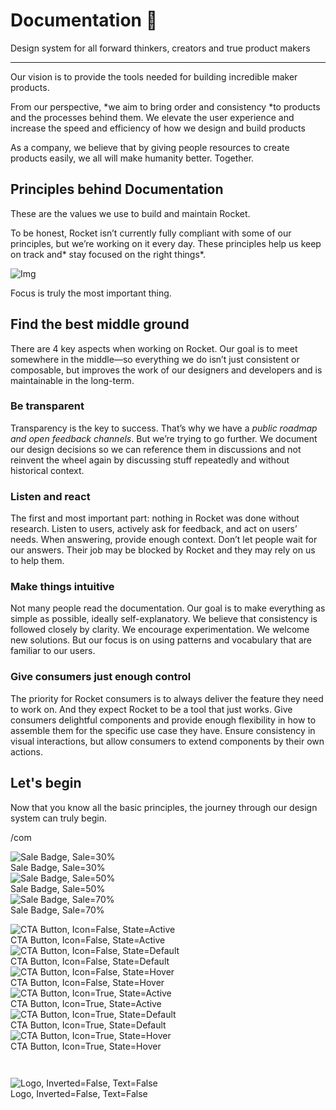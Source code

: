 
# Documentation 🚀

Design system for all forward thinkers, creators and true product makers

---

Our vision is to provide the tools needed for building incredible maker products.

From our perspective, *we aim to bring order and consistency *to products and the processes behind them. We elevate the user experience and increase the speed and efficiency of how we design and build products

As a company, we believe that by giving people resources to create products easily, we all will make humanity better. Together.

## Principles behind Documentation

These are the values we use to build and maintain Rocket.

To be honest, Rocket isn’t currently fully compliant with some of our principles, but we’re working on it every day. These principles help us keep on track and* stay focused on the right things*.

![Img](https://studio-assets.supernova.io/design-systems/14533/9289758a-6300-472a-bbc6-a57098081abf.jpeg?Expires=1990828800&Policy=eyJTdGF0ZW1lbnQiOlt7IlJlc291cmNlIjoiaHR0cHM6Ly9zdHVkaW8tYXNzZXRzLnN1cGVybm92YS5pby9kZXNpZ24tc3lzdGVtcy8xNDUzMy85Mjg5NzU4YS02MzAwLTQ3MmEtYmJjNi1hNTcwOTgwODFhYmYuanBlZyIsIkNvbmRpdGlvbiI6eyJEYXRlTGVzc1RoYW4iOnsiQVdTOkVwb2NoVGltZSI6MTk5MDgyODgwMH19fV19&Signature=E9DL6D-ZtS~4qaH18y5tnHC4gtpQUzZb85NmDFMuezn~MaWHPSumzBv6tXkxGqSgGyKh~9FaYnbfHkcJhU~4F~jdbuY70gbRxUpvnBtyCpz8o0mci-d2A9WoIZ3RGl11izD3c2WMfUaKhSaFlUw8cTGP-9vrqeUi58O2P4zYT9eAeyvOIFzQXgIgljhxiB9mIVU5a4j1vDL8ntJpagEZukKRskOgMrrB4LNQ-nRsvXFF7W5C5EkdoZPZf4jFxcQu2Yj6M9-bqNBXubYMsYYhEXqvqUOAnYVaE59E5PSSe43HKv2gp1ajSJ3ttHtTtCITO8Vyfh1FoTl03Z18ki8iZg__&Key-Pair-Id=APKAJGK34LCCAUR7N6LA)

Focus is truly the most important thing.

## Find the best middle ground

There are 4 key aspects when working on Rocket. Our goal is to meet somewhere in the middle—so everything we do isn’t just consistent or composable, but improves the work of our designers and developers and is maintainable in the long-term.

### Be transparent

Transparency is the key to success. That’s why we have a *public roadmap and open feedback channels*. But we’re trying to go further. We document our design decisions so we can reference them in discussions and not reinvent the wheel again by discussing stuff repeatedly and without historical context.

### Listen and react

The first and most important part: nothing in Rocket was done without research. Listen to users, actively ask for feedback, and act on users’ needs. When answering, provide enough context. Don’t let people wait for our answers. Their job may be blocked by Rocket and they may rely on us to help them.

### Make things intuitive

Not many people read the documentation. Our goal is to make everything as simple as possible, ideally self-explanatory. We believe that consistency is followed closely by clarity. We encourage experimentation. We welcome new solutions. But our focus is on using patterns and vocabulary that are familiar to our users.

### Give consumers just enough control

The priority for Rocket consumers is to always deliver the feature they need to work on. And they expect Rocket to be a tool that just works. Give consumers delightful components and provide enough flexibility in how to assemble them for the specific use case they have. Ensure consistency in visual interactions, but allow consumers to extend components by their own actions.

## Let's begin

Now that you know all the basic principles, the journey through our design system can truly begin.

/com

  
![Sale Badge, Sale=30%](https://studio-assets.supernova.io/design-systems/14533/bc141536-3b07-4649-98a4-a755faef93ea.png?Expires=1990828800&Policy=eyJTdGF0ZW1lbnQiOlt7IlJlc291cmNlIjoiaHR0cHM6Ly9zdHVkaW8tYXNzZXRzLnN1cGVybm92YS5pby9kZXNpZ24tc3lzdGVtcy8xNDUzMy9iYzE0MTUzNi0zYjA3LTQ2NDktOThhNC1hNzU1ZmFlZjkzZWEucG5nIiwiQ29uZGl0aW9uIjp7IkRhdGVMZXNzVGhhbiI6eyJBV1M6RXBvY2hUaW1lIjoxOTkwODI4ODAwfX19XX0_&Signature=US6WNogdmqjYzaXaB6lraZJOT7~3uG7fS4OxVDZiE7WXK8ZXB3fiVWUHoZGZ88TYlwNP9CuLiQxSPCd95EP~qMtuUKSDvi0iwF6IK7~LY6u9jmeAonCW50BYsfVKAWGz3~v292Pbmhy99ZTU-oogLgcN8-RFTInbO2EGwg4ItMXYt2Al9wweNkLPwlmAiJuPsHBR5kOc3CGT69imPwUfXfvlwJz-YBvbfuehB1xQenJkJfLmU92Pqt9-O1jeNCVBGFszJONLA-AqQZoGqYLH-yClvxd5mELSv6ss-k1YdQF9uYpVGLNKNYTcd0UecrUB1aCpA5wg5tE72Y8IY2AqjA__&Key-Pair-Id=APKAJGK34LCCAUR7N6LA)  
Sale Badge, Sale=30%  
![Sale Badge, Sale=50%](https://studio-assets.supernova.io/design-systems/14533/ce80ded1-a465-4c2b-a3cc-562837623233.png?Expires=1990828800&Policy=eyJTdGF0ZW1lbnQiOlt7IlJlc291cmNlIjoiaHR0cHM6Ly9zdHVkaW8tYXNzZXRzLnN1cGVybm92YS5pby9kZXNpZ24tc3lzdGVtcy8xNDUzMy9jZTgwZGVkMS1hNDY1LTRjMmItYTNjYy01NjI4Mzc2MjMyMzMucG5nIiwiQ29uZGl0aW9uIjp7IkRhdGVMZXNzVGhhbiI6eyJBV1M6RXBvY2hUaW1lIjoxOTkwODI4ODAwfX19XX0_&Signature=FdoXqRCXKRzodn9nx1~KUHI8GvKuNvgsW6NNE3pMTKo6UADZ7fVkgEi6PmZoPU5Zr~wBt2cXg8O01KfW5MoFt0FA2oyCWSQwQuCVZO6Kh4RcTT5k8lEDbXBM3zzuox6CD-NlCn6sw34GOKxVaN8-QXt6l0FKUrcXSHQJEOtKMfJCFzMe9uqHID1j2mRrVVQlOiihszrgFe7W36aWy6f0DSuEhHs5B8rGjYF4zKTDCRTgIF-kmovJpx25rHSNFuIGjW8Xb0badguW6MA9NCg99ZtMllNCStJ1VUwCJjodnG8k102fyxTpg47yTfgi~ucy3rKleeBaUtsc4X3bt9xcmg__&Key-Pair-Id=APKAJGK34LCCAUR7N6LA)  
Sale Badge, Sale=50%  
![Sale Badge, Sale=70%](https://studio-assets.supernova.io/design-systems/14533/bda30101-128a-46cf-b439-319f19356251.png?Expires=1990828800&Policy=eyJTdGF0ZW1lbnQiOlt7IlJlc291cmNlIjoiaHR0cHM6Ly9zdHVkaW8tYXNzZXRzLnN1cGVybm92YS5pby9kZXNpZ24tc3lzdGVtcy8xNDUzMy9iZGEzMDEwMS0xMjhhLTQ2Y2YtYjQzOS0zMTlmMTkzNTYyNTEucG5nIiwiQ29uZGl0aW9uIjp7IkRhdGVMZXNzVGhhbiI6eyJBV1M6RXBvY2hUaW1lIjoxOTkwODI4ODAwfX19XX0_&Signature=Tm2GqYglr4KPtPQECgPnE~Lp81dNGD7dypI-I9Aq1iZHRhF8wrclDClkY54vPFtitodVL4KdujMQDJbGF6QtgZweHWAhsg1Eg-KGYvEUHr3ITAq7feF~YswYdAGm7eExv-j84WDE1XIEN6kgWZMJYdJCfUcrAXLOxRds9jxaPxgxG4SLb4CuuSmvnsr2aPmLn4yQI7m4W1H7w9Xd79F0YiW67T2DwsF1qTgjvZTkbV6dZmkx8PVqNcYH8FINymH3LXIAxMwP3X3cYcg9-8cPyDFBkMOWAVNtZGEutuXb8BYb9A6n6GzCuGZZAQxe3v135mirSRecbiMzvx-hkAlU2g__&Key-Pair-Id=APKAJGK34LCCAUR7N6LA)  
Sale Badge, Sale=70%  


  
![CTA Button, Icon=False, State=Active](https://studio-assets.supernova.io/design-systems/14533/83ac433a-bc93-4005-ada9-d750b6f7f1d0.png?Expires=1990828800&Policy=eyJTdGF0ZW1lbnQiOlt7IlJlc291cmNlIjoiaHR0cHM6Ly9zdHVkaW8tYXNzZXRzLnN1cGVybm92YS5pby9kZXNpZ24tc3lzdGVtcy8xNDUzMy84M2FjNDMzYS1iYzkzLTQwMDUtYWRhOS1kNzUwYjZmN2YxZDAucG5nIiwiQ29uZGl0aW9uIjp7IkRhdGVMZXNzVGhhbiI6eyJBV1M6RXBvY2hUaW1lIjoxOTkwODI4ODAwfX19XX0_&Signature=QkGH~TflsHIlNXBycIdqFeZAj~q2ThE7J4O4iQ6jqOv-ubBVeAwp7gMLLfShdDpPnEHWLiXY8TwReH1ekM68I5c3dXsh1oc1~jp3wtaNK~e2sLn9fNq-yfE6bVU2jWe76nN9NqKl1zespC66DP-uB7feTHvC71c9ptFPAthsZ~~mWfX7hQ7Yx4Xv-s80hhIAFPzG2nqgt5BSXQUygfO-k9RizG2s2r4qh-ZH8GdhfJCxdeUQvCzzJX9DD1Io8Wuj6bHyY9xGMU7iCzzlL69ziUt9NhorW45tTaLbCHU3u5f2mbX4GeLWyzIYtEnpgiPBL~afeo831NITwdiM1tWJrw__&Key-Pair-Id=APKAJGK34LCCAUR7N6LA)  
CTA Button, Icon=False, State=Active  
![CTA Button, Icon=False, State=Default](https://studio-assets.supernova.io/design-systems/14533/ff0b288f-944e-4e76-9934-cb04f33ff37f.png?Expires=1990828800&Policy=eyJTdGF0ZW1lbnQiOlt7IlJlc291cmNlIjoiaHR0cHM6Ly9zdHVkaW8tYXNzZXRzLnN1cGVybm92YS5pby9kZXNpZ24tc3lzdGVtcy8xNDUzMy9mZjBiMjg4Zi05NDRlLTRlNzYtOTkzNC1jYjA0ZjMzZmYzN2YucG5nIiwiQ29uZGl0aW9uIjp7IkRhdGVMZXNzVGhhbiI6eyJBV1M6RXBvY2hUaW1lIjoxOTkwODI4ODAwfX19XX0_&Signature=fa~Bvbgb5E~v2U~RFdR9rwpjQD4lQe445H2SLozpzy64mfQuVQpUF9c1R4D5nxehsM6l8Bc73oz4~YBsu7ECln-RDcZre-Vemh-0G2JF5CB7Zz0n-xtM37cd5Wxz4pO7NI96mAFOjc1XvQ1Li6f0aLgbGtF~LYM7nPqb6~oPfvtq-ibhASPu62sKeXYXelnqt50x3ZMb8e0RDq4qXC92uYWiCilz-pbsHvRdDe3ngWvBSO7SmPSg5OEu57SULEkscrsKnJq8LMhnNpOkquG11UjWwIBRJugNGorfQYzWHULnp8zrxSXFw1voSf0nbsM~ArYQAWkYCX-EsgOyLjTS2w__&Key-Pair-Id=APKAJGK34LCCAUR7N6LA)  
CTA Button, Icon=False, State=Default  
![CTA Button, Icon=False, State=Hover](https://studio-assets.supernova.io/design-systems/14533/fbefc37b-56d8-4344-b8e6-c2ae9d39e873.png?Expires=1990828800&Policy=eyJTdGF0ZW1lbnQiOlt7IlJlc291cmNlIjoiaHR0cHM6Ly9zdHVkaW8tYXNzZXRzLnN1cGVybm92YS5pby9kZXNpZ24tc3lzdGVtcy8xNDUzMy9mYmVmYzM3Yi01NmQ4LTQzNDQtYjhlNi1jMmFlOWQzOWU4NzMucG5nIiwiQ29uZGl0aW9uIjp7IkRhdGVMZXNzVGhhbiI6eyJBV1M6RXBvY2hUaW1lIjoxOTkwODI4ODAwfX19XX0_&Signature=JewNNotlMVi0UoQ90vcsHhh~sEwerOgdpClHWiyFOIIALnAvcVVTAVwYmzloOc0p~Sn9qkxHy1NDNgKxZwz42cAAcnChdWT-OQ9neu2Kv~rlUWbErwDriNPkZMVpsVcAPh51CpddFckRdxhgZXlu5deJjwwxSD4g9DGa4DOEr3rUw3CFNWh74SHAeE1vEZQ~9fH~Mknqa62d-~nUwj1AHUKtRLkQvSvkeyAALMzTX~f5JCCZ3QD~dJAYQQkhHTe32PDHQAWm1OEtCjIL19IHEk9pSLv9SA1XMsAkg0zqsGnaaK2MGh1QD0NsbhSoeczSwh2wDyrnlnzd4pjGojFA-w__&Key-Pair-Id=APKAJGK34LCCAUR7N6LA)  
CTA Button, Icon=False, State=Hover  
![CTA Button, Icon=True, State=Active](https://studio-assets.supernova.io/design-systems/14533/62dbf3c6-6ab4-4cd6-bd4d-bfcd08c7b0e3.png?Expires=1990828800&Policy=eyJTdGF0ZW1lbnQiOlt7IlJlc291cmNlIjoiaHR0cHM6Ly9zdHVkaW8tYXNzZXRzLnN1cGVybm92YS5pby9kZXNpZ24tc3lzdGVtcy8xNDUzMy82MmRiZjNjNi02YWI0LTRjZDYtYmQ0ZC1iZmNkMDhjN2IwZTMucG5nIiwiQ29uZGl0aW9uIjp7IkRhdGVMZXNzVGhhbiI6eyJBV1M6RXBvY2hUaW1lIjoxOTkwODI4ODAwfX19XX0_&Signature=lD23a-aUXThR~EHup~7iua8ygdynOfPhWUaqQbjrfKH~zEwqOYkuM0qSw-A3QNED9NsI8CuDnXLRQjb8mosabzmc4n4uIwjRzyFUyCIZlxTjeA2jZ6TEeOd2azAKYwGRsnMPfE8fDX2211yq-FwlIAR2G5GY7~8TJ2M7t-CKNFUZuXL~AqOUgv8NNzDudx5FOFCjowpFAsdh-7Ppba-A0CLjKMOst7kaMI-jvJrk~uhCku9~mPBX9HO0K8eXkmNU7ME~XX6GAm7WzjU2M1idMZ~IQV3JsAxKOUEAKpcRXMcE7FFehCjwIWBOZ53RBHxHzzoLAfWAKA1v8I64ljTwjA__&Key-Pair-Id=APKAJGK34LCCAUR7N6LA)  
CTA Button, Icon=True, State=Active  
![CTA Button, Icon=True, State=Default](https://studio-assets.supernova.io/design-systems/14533/32306547-65aa-4195-9494-0b6041989c5d.png?Expires=1990828800&Policy=eyJTdGF0ZW1lbnQiOlt7IlJlc291cmNlIjoiaHR0cHM6Ly9zdHVkaW8tYXNzZXRzLnN1cGVybm92YS5pby9kZXNpZ24tc3lzdGVtcy8xNDUzMy8zMjMwNjU0Ny02NWFhLTQxOTUtOTQ5NC0wYjYwNDE5ODljNWQucG5nIiwiQ29uZGl0aW9uIjp7IkRhdGVMZXNzVGhhbiI6eyJBV1M6RXBvY2hUaW1lIjoxOTkwODI4ODAwfX19XX0_&Signature=cELvDtErBYF~SkcQoxfQREn~4gVi4ZVv1ABGMhV4DCiEgzWXQllOVI~u3GQ7j5aS-Hf-8prYDyFu3LB7V~4XcmyWUttiVS3i1kVdsbb19jlZjYYvGLpSYjbPau-RmCRMB6QDYn7GeratxORAIXkzORTbSKVTWeMsI2uId7Uc7bUW2ypRS~yePYD05S3JaQl8ma5AQfPiaypkhVJKmqkTdD0OYHAmkZ9PV~fu4Pt-uEGfHPo4hRG3XDn0tsUL4JmVIY9LHxWQOH-fHwj6llFpBlj5H6ye9JTciuYI3ojvDilaAXuOp9--JeZ35sYPim84ybxubuoAkC4dHTKebuvyfg__&Key-Pair-Id=APKAJGK34LCCAUR7N6LA)  
CTA Button, Icon=True, State=Default  
![CTA Button, Icon=True, State=Hover](https://studio-assets.supernova.io/design-systems/14533/f3c4c623-c39e-409c-ae13-e8104608e9a2.png?Expires=1990828800&Policy=eyJTdGF0ZW1lbnQiOlt7IlJlc291cmNlIjoiaHR0cHM6Ly9zdHVkaW8tYXNzZXRzLnN1cGVybm92YS5pby9kZXNpZ24tc3lzdGVtcy8xNDUzMy9mM2M0YzYyMy1jMzllLTQwOWMtYWUxMy1lODEwNDYwOGU5YTIucG5nIiwiQ29uZGl0aW9uIjp7IkRhdGVMZXNzVGhhbiI6eyJBV1M6RXBvY2hUaW1lIjoxOTkwODI4ODAwfX19XX0_&Signature=Maq3PA-O0XUyB5g8o1xpjWZACAPxwhybiVZyUrsN4tpfQPzZ4M84V-35SdgL37TgjDjkupFoglgusaM0v6jJ-N6ZiGpsw47gD9aIjmNrDx~FuIubbIhbho4tAtOVOZIB2jx3-7z~jxa2WT30vg-dYjvnqAw~82XptUNE0Zrcif4kcjOl2lwtHT9tGohny6U5oheTb3ILL8Sw1f20fE0s1~tkOGTRe3HLDlUrFdqFTHMUUQWprZ03kVZkqH3DtD7-2mwmdOVe9WSLc49XgagusUafluGYfrAntHMBgadDhTJTzjTM5dXgmwltB71PgpwqQkq~0LeW2Ubmpdu83-Dd1w__&Key-Pair-Id=APKAJGK34LCCAUR7N6LA)  
CTA Button, Icon=True, State=Hover  


```javascript  
  
```

  
![Logo, Inverted=False, Text=False](https://studio-assets.supernova.io/design-systems/14533/ec09474d-2814-48cb-b2e7-2c4542cf5cd1.png?Expires=1990828800&Policy=eyJTdGF0ZW1lbnQiOlt7IlJlc291cmNlIjoiaHR0cHM6Ly9zdHVkaW8tYXNzZXRzLnN1cGVybm92YS5pby9kZXNpZ24tc3lzdGVtcy8xNDUzMy9lYzA5NDc0ZC0yODE0LTQ4Y2ItYjJlNy0yYzQ1NDJjZjVjZDEucG5nIiwiQ29uZGl0aW9uIjp7IkRhdGVMZXNzVGhhbiI6eyJBV1M6RXBvY2hUaW1lIjoxOTkwODI4ODAwfX19XX0_&Signature=JNi6TVi~9Oqnwnm33qxtSxxk0k6b1qvXpwohfTl8MzYwKX6vFBiQAWdZzO73SDv9DkQrC5q-cwWY3ugn~PTTaeV8Eu4rjhItoUmyOJOQ6BwZDXnVOBHmDmOgFXPAW87VDhcVIujsgm5naLY8P0T1Ya7V1pJvCHi-93I01Cvp7d7agSiqYSYrwli5NIN28ds~KnMLljSEUhhzK5dMpokItmQMIgR-iW9VuDZsX6jMz0fbuUK~j2v4pBgQFYnrNtnwiZSqiKCZfwMm6TC1kZ9YuLcH0kn1T1LzvK5mTEuZ4PbQVX0ndYfXtkqwsNS1sWHkEzo5HnB~oE5JIRoRQ6ayVA__&Key-Pair-Id=APKAJGK34LCCAUR7N6LA)  
Logo, Inverted=False, Text=False  


  
  
